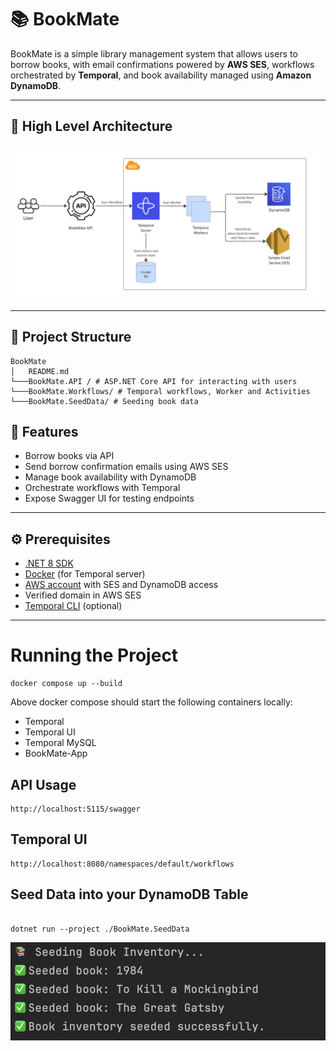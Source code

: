 # 📚 BookMate

BookMate is a simple library management system that allows users to borrow books, with email confirmations powered by **AWS SES**, workflows orchestrated by **Temporal**, and book availability managed using **Amazon DynamoDB**.

---

## 🧱 High Level Architecture

![alt text](architecture.png "High Level Architecture")

---

## 🧱 Project Structure

```
BookMate
│   README.md
└───BookMate.API / # ASP.NET Core API for interacting with users
└───BookMate.Workflows/ # Temporal workflows, Worker and Activities
└───BookMate.SeedData/ # Seeding book data
```

## 🚀 Features

- Borrow books via API
- Send borrow confirmation emails using AWS SES
- Manage book availability with DynamoDB
- Orchestrate workflows with Temporal
- Expose Swagger UI for testing endpoints

---

## ⚙️ Prerequisites

- [.NET 8 SDK](https://dotnet.microsoft.com/en-us/download)
- [Docker](https://www.docker.com/) (for Temporal server)
- [AWS account](https://aws.amazon.com/) with SES and DynamoDB access
- Verified domain in AWS SES
- [Temporal CLI](https://docs.temporal.io/) (optional)

---

# Running the Project

```
docker compose up --build
```

Above docker compose should start the following containers locally:

- Temporal
- Temporal UI
- Temporal MySQL
- BookMate-App

## API Usage

```
http://localhost:5115/swagger
```

## Temporal UI

```
http://localhost:8080/namespaces/default/workflows
```

## Seed Data into your DynamoDB Table

```

dotnet run --project ./BookMate.SeedData

```

![alt text](seed-data.png "Seed Data after execution")

